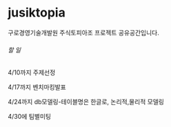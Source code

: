 # jusiktopia
구로경영기술개발원 주식토피아조 프로젝트 공유공간입니다.


###### 할 일 
4/10까지 주제선정

4/17까지 벤치마킹발표

4/24까지 db모델링-테이블명은 한글로, 논리적,물리적 모델링

4/30에 팀별미팅
